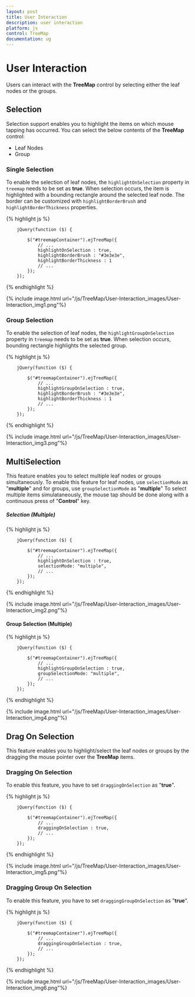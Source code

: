 ```yaml
---
layout: post
title: User Interaction
description: user interaction
platform: js
control: TreeMap
documentation: ug
---
```


# User Interaction

Users can interact with the **TreeMap** control by selecting either the leaf nodes or the groups.

## Selection

Selection support enables you to highlight the items on which mouse tapping has occurred. You can select the below contents of the **TreeMap** control:

* Leaf Nodes
* Group

### Single Selection

To enable the selection of leaf nodes, the `highlightOnSelection` property in `treemap` needs to be set as **true**. When selection occurs, the item is highlighted with a bounding rectangle around the selected leaf node.
The border can be customized with `highlightBorderBrush` and `highlightBorderThickness` properties.


{% highlight js %}

        jQuery(function ($) {

            $("#treemapContainer").ejTreeMap({
                // ...
                highlightOnSelection : true,
                highlightBorderBrush : "#3e3e3e",
                highlightBorderThickness : 1
                // ...                
            });
        });
        
{% endhighlight %}
        
{% include image.html url="/js/TreeMap/User-Interaction_images/User-Interaction_img1.png"%}

### Group Selection

To enable the selection of leaf nodes, the `highlightGroupOnSelection` property in `treemap` needs to be set as **true**. When selection occurs, bounding rectangle highlights the selected group.

{% highlight js %}

        jQuery(function ($) {

            $("#treemapContainer").ejTreeMap({
                // ...
                highlightGroupOnSelection : true,
                highlightBorderBrush : "#3e3e3e",
                highlightBorderThickness : 1
                // ...                
            });
        });
        
{% endhighlight %}
        
{% include image.html url="/js/TreeMap/User-Interaction_images/User-Interaction_img3.png"%}

## MultiSelection

This feature enables you to select multiple leaf nodes or groups simultaneously. To enable this feature for leaf nodes, use `selectionMode` as "**multiple**" and for groups, use `groupSelectionMode` as "**multiple**"
To select multiple items simulataneously, the mouse tap should be done along with a continuous press of "**Control**" key.  

##### Selection (Multiple)

{% highlight js %}

        jQuery(function ($) {

            $("#treemapContainer").ejTreeMap({
                // ...
                highlightOnSelection : true,
                selectionMode: "multiple",
                // ...                
            });
        });
        
{% endhighlight %}

{% include image.html url="/js/TreeMap/User-Interaction_images/User-Interaction_img2.png"%}

#### Group Selection (Multiple)

{% highlight js %}

        jQuery(function ($) {

            $("#treemapContainer").ejTreeMap({
                // ...
                highlightGroupOnSelection : true,
                groupSelectionMode: "multiple",
                // ...                
            });
        });
        
{% endhighlight %}

{% include image.html url="/js/TreeMap/User-Interaction_images/User-Interaction_img4.png"%}

## Drag On Selection

This feature enables you to highlight/select the leaf nodes or groups by the dragging the mouse pointer over the **TreeMap** items.

### Dragging On Selection

To enable this feature, you have to set `draggingOnSelection` as "**true**".

{% highlight js %}

        jQuery(function ($) {

            $("#treemapContainer").ejTreeMap({
                // ...
                draggingOnSelection : true,
                // ...                
            });
        });
        
{% endhighlight %}

{% include image.html url="/js/TreeMap/User-Interaction_images/User-Interaction_img5.png"%}

### Dragging Group On Selection

To enable this feature, you have to set `draggingGroupOnSelection` as "**true**".

{% highlight js %}

        jQuery(function ($) {

            $("#treemapContainer").ejTreeMap({
                // ...
                draggingGroupOnSelection : true,
                // ...                
            });
        });
        
{% endhighlight %}

{% include image.html url="/js/TreeMap/User-Interaction_images/User-Interaction_img6.png"%}